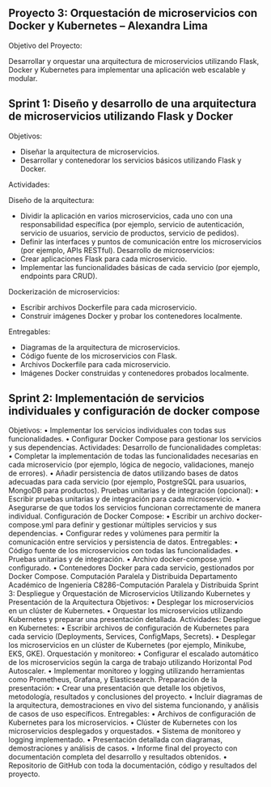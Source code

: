 ## Proyecto 3: Orquestación de microservicios con Docker y Kubernetes – Alexandra Lima 
Objetivo del Proyecto: 

Desarrollar y orquestar una arquitectura de microservicios utilizando Flask, Docker y Kubernetes 
para implementar una aplicación web escalable y modular. 

## Sprint 1: Diseño y desarrollo de una arquitectura de microservicios utilizando Flask y Docker 

Objetivos: 

- Diseñar la arquitectura de microservicios. 
- Desarrollar y contenedorar los servicios básicos utilizando Flask y Docker.
  
Actividades: 

Diseño de la arquitectura: 

- Dividir la aplicación en varios microservicios, cada uno con una responsabilidad específica 
(por ejemplo, servicio de autenticación, servicio de usuarios, servicio de productos, servicio 
de pedidos).
- Definir las interfaces y puntos de comunicación entre los microservicios (por ejemplo, APIs 
RESTful). 
Desarrollo de microservicios: 
- Crear aplicaciones Flask para cada microservicio. 
- Implementar las funcionalidades básicas de cada servicio (por ejemplo, endpoints para 
CRUD).

Dockerización de microservicios: 

- Escribir archivos Dockerfile para cada microservicio. 
- Construir imágenes Docker y probar los contenedores localmente.
  
Entregables: 
- Diagramas de la arquitectura de microservicios. 
- Código fuente de los microservicios con Flask. 
- Archivos Dockerfile para cada microservicio. 
- Imágenes Docker construidas y contenedores probados localmente. 

## Sprint 2: Implementación de servicios individuales y configuración de docker compose 
Objetivos: 
• Implementar los servicios individuales con todas sus funcionalidades. 
• Configurar Docker Compose para gestionar los servicios y sus dependencias. 
Actividades: 
Desarrollo de funcionalidades completas: 
• Completar la implementación de todas las funcionalidades necesarias en cada microservicio 
(por ejemplo, lógica de negocio, validaciones, manejo de errores). 
• Añadir persistencia de datos utilizando bases de datos adecuadas para cada servicio (por 
ejemplo, PostgreSQL para usuarios, MongoDB para productos). 
Pruebas unitarias y de integración (opcional): 
• Escribir pruebas unitarias y de integración para cada microservicio. 
• Asegurarse de que todos los servicios funcionan correctamente de manera individual. 
Configuración de Docker Compose: 
• Escribir un archivo docker-compose.yml para definir y gestionar múltiples servicios y sus 
dependencias. 
• Configurar redes y volúmenes para permitir la comunicación entre servicios y persistencia de 
datos. 
Entregables: 
• Código fuente de los microservicios con todas las funcionalidades. 
• Pruebas unitarias y de integración. 
• Archivo docker-compose.yml configurado. 
• Contenedores Docker para cada servicio, gestionados por Docker Compose. 
Computación Paralela y Distribuida 
Departamento Académico de Ingeniería 
C8286-Computación Paralela y Distribuida 
Sprint 3: Despliegue y Orquestación de Microservicios Utilizando Kubernetes y Presentación de la 
Arquitectura 
Objetivos: 
• Desplegar los microservicios en un clúster de Kubernetes. 
• Orquestar los microservicios utilizando Kubernetes y preparar una presentación detallada. 
Actividades: 
Despliegue en Kubernetes: 
• Escribir archivos de configuración de Kubernetes para cada servicio (Deployments, Services, 
ConfigMaps, Secrets). 
• Desplegar los microservicios en un clúster de Kubernetes (por ejemplo, Minikube, EKS, GKE). 
Orquestación y monitoreo: 
• Configurar el escalado automático de los microservicios según la carga de trabajo utilizando 
Horizontal Pod Autoscaler. 
• Implementar monitoreo y logging utilizando herramientas como Prometheus, Grafana, y 
Elasticsearch. 
Preparación de la presentación: 
• Crear una presentación que detalle los objetivos, metodología, resultados y conclusiones del 
proyecto. 
• Incluir diagramas de la arquitectura, demostraciones en vivo del sistema funcionando, y 
análisis de casos de uso específicos. 
Entregables: 
• Archivos de configuración de Kubernetes para los microservicios. 
• Clúster de Kubernetes con los microservicios desplegados y orquestados. 
• Sistema de monitoreo y logging implementado. 
• Presentación detallada con diagramas, demostraciones y análisis de casos. 
• Informe final del proyecto con documentación completa del desarrollo y resultados 
obtenidos. 
• Repositorio de GitHub con toda la documentación, código y resultados del proyecto. 
